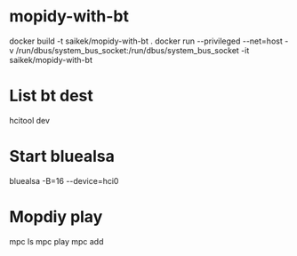 # mopidy-with-bt


docker build -t saikek/mopidy-with-bt .
docker run --privileged --net=host -v /run/dbus/system_bus_socket:/run/dbus/system_bus_socket -it saikek/mopidy-with-bt


# List bt dest

hcitool dev

# Start bluealsa
bluealsa -B=16 --device=hci0


# Mopdiy play


mpc ls
mpc play
mpc add